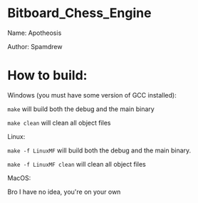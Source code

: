 # Bitboard_Chess_Engine
Name: Apotheosis

Author: Spamdrew

# How to build:
Windows (you must have some version of GCC installed):

`make` will build both the debug and the main binary

`make clean` will clean all object files
  
Linux: 

`make -f LinuxMF` will build both the debug and the main binary.

`make -f LinuxMF clean` will clean all object files
  
MacOS:

Bro I have no idea, you're on your own
